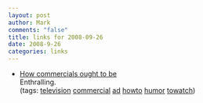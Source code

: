 ```yaml
--- 
layout: post
author: Mark
comments: "false"
title: links for 2008-09-26
date: 2008-9-26
categories: links
---
```

<ul class="delicious">
	<li>
<div class="delicious-link"><a href="http://tumblr.zanshin.net/post/51725461/new-hovis-advert-in-full-hd-stereo-sept-2008">How commercials ought to be</a></div>
<div class="delicious-extended">Enthralling.</div>
<div class="delicious-tags">(tags: <a href="http://delicious.com/zanshin/television">television</a> <a href="http://delicious.com/zanshin/commercial">commercial</a> <a href="http://delicious.com/zanshin/ad">ad</a> <a href="http://delicious.com/zanshin/howto">howto</a> <a href="http://delicious.com/zanshin/humor">humor</a> <a href="http://delicious.com/zanshin/towatch">towatch</a>)</div></li>
</ul>
